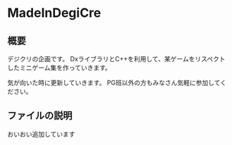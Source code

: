 # MadeInDegiCre
## 概要
デジクリの企画です。
DxライブラリとC++を利用して、某ゲームをリスペクトしたミニゲーム集を作っていきます。

気が向いた時に更新していきます。
PG班以外の方もみなさん気軽に参加してください。

## ファイルの説明
おいおい追加しています
